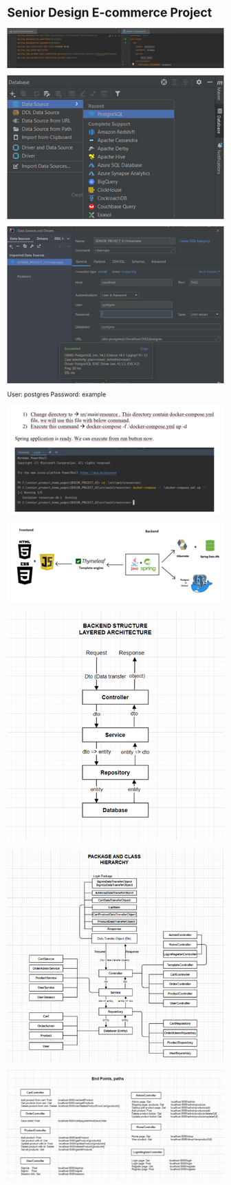 # Senior Design E-commerce Project


<p align="center">
  <img src="https://raw.githubusercontent.com/tburakdirlik/Senior_Design_Project/main/settings%20and%20project%20structure/1.png?token=GHSAT0AAAAAABV3VGDMYXBMDLUNFEOAMNNYYVTLKKA" />
</p>
<p align="center">
  <img src="https://raw.githubusercontent.com/tburakdirlik/Senior_Design_Project/main/settings%20and%20project%20structure/2.png?token=GHSAT0AAAAAABV3VGDNKPRPUNUPFCYYYTUAYVTLKUA" />
</p>
<p align="center">
  <img src="https://raw.githubusercontent.com/tburakdirlik/Senior_Design_Project/main/settings%20and%20project%20structure/3.png?token=GHSAT0AAAAAABV3VGDM26LNK2K66BWQOAOMYVTLK6A" />
</p>

User: postgres
Password: example

<p align="center">
  <img src="https://raw.githubusercontent.com/tburakdirlik/Senior_Design_Project/main/settings%20and%20project%20structure/4.png?token=GHSAT0AAAAAABV3VGDNSUIIT6L4MFGRMRZEYVTLLJA" />
</p>
<p align="center">
  <img src="https://raw.githubusercontent.com/tburakdirlik/Senior_Design_Project/main/settings%20and%20project%20structure/5.jpg?token=GHSAT0AAAAAABV3VGDNVFH5WBBZXHT2G4EOYVTLLTQ" />
</p>
<p align="center">
  <img src="https://raw.githubusercontent.com/tburakdirlik/Senior_Design_Project/main/settings%20and%20project%20structure/6.png?token=GHSAT0AAAAAABV3VGDNZLCAIT5UNSM42SDCYVTLL3Q" />
</p>

<p align="center">
  <img src="https://raw.githubusercontent.com/tburakdirlik/Senior_Design_Project/main/settings%20and%20project%20structure/7.png?token=GHSAT0AAAAAABV3VGDMRLTY3GAR2ACOUUVWYVTLMEA" />
</p>
<p align="center">
  <img src="https://raw.githubusercontent.com/tburakdirlik/Senior_Design_Project/main/settings%20and%20project%20structure/8.png?token=GHSAT0AAAAAABV3VGDNNU6ICO2OQ6PMXUCOYVTLMMQ" />
</p>
